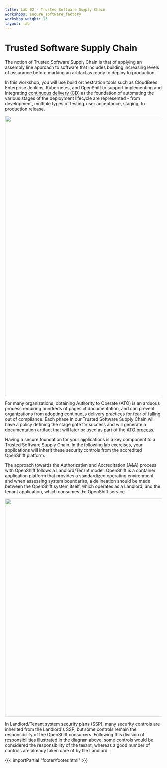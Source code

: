 ```yaml
---
title: Lab 02 - Trusted Software Supply Chain
workshops: secure_software_factory
workshop_weight: 13
layout: lab
---
```


# Trusted Software Supply Chain
The notion of Trusted Software Supply Chain is that of applying an assembly line approach to software that includes building increasing levels of assurance before marking an artifact as ready to deploy to production.

In this workshop, you will use build orchestration tools such as CloudBees Enterprise Jenkins, Kubernetes, and OpenShift to support implementing and integrating [continuous delivery (CD)][1] as the foundation of automating the various stages of the deployment lifecycle are represented - from development, multiple types of testing, user acceptance, staging, to production release.

<img src="../images/trusted_software_supply_chain.png" width="900" />

For many organizations, obtaining Authority to Operate (ATO) is an arduous process requiring hundreds of pages of documentation, and can prevent organizations from adopting continuous delivery practices for fear of falling out of compliance. Each phase in our Trusted Software Supply Chain will have a policy defining the stage gate for success and will generate a documentation artifact that will later be used as part of the [ATO process][2].

Having a secure foundation for your applications is a key component to a Trusted Software Supply Chain. In the following lab exercises, your applications will inherit these security controls from the accredited OpenShift platform.

The approach towards the Authorization and Accreditation (A&A) process with OpenShift follows a Landlord/Tenant model. OpenShift is a container application platform that provides a standardized operating environment and when assessing system boundaries, a delineation should be made between the OpenShift system itself, which operates as a Landlord, and the tenant application, which consumes the OpenShift service.

<img src="../images/security_inheritance_model.png" width="700" />

In Landlord/Tenant system security plans (SSP), many security controls are inherited from the Landlord's SSP, but some controls remain the responsibility of the OpenShift consumers. Following this division of responsibilities illustrated in the diagram above, some controls would be considered the responsibility of the tenant, whereas a good number of controls are already taken care of by the Landlord.

[1]: https://en.wikipedia.org/wiki/Continuous_delivery
[2]: https://cloud.gov/docs/compliance/ato-process/

{{< importPartial "footer/footer.html" >}}
